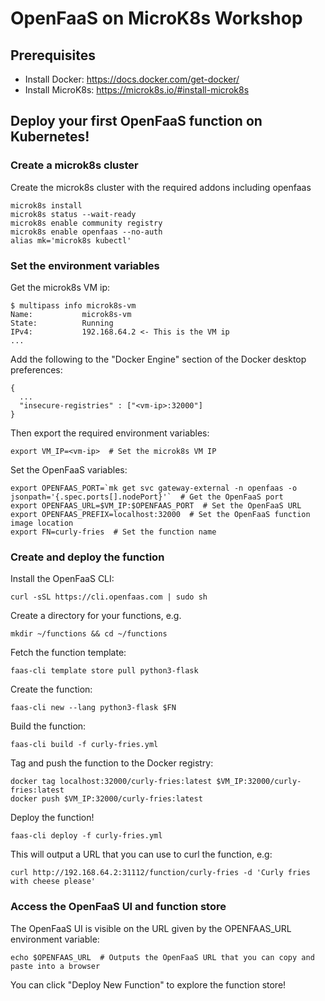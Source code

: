 # OpenFaaS on MicroK8s Workshop

## Prerequisites

* Install Docker: https://docs.docker.com/get-docker/
* Install MicroK8s: https://microk8s.io/#install-microk8s

## Deploy your first OpenFaaS function on Kubernetes!

### Create a microk8s cluster

Create the microk8s cluster with the required addons including openfaas
```
microk8s install
microk8s status --wait-ready
microk8s enable community registry
microk8s enable openfaas --no-auth
alias mk='microk8s kubectl'
```

### Set the environment variables

Get the microk8s VM ip:
```
$ multipass info microk8s-vm
Name:           microk8s-vm
State:          Running
IPv4:           192.168.64.2 <- This is the VM ip
...
```
Add the following to the "Docker Engine" section of the Docker desktop preferences:
```
{
  ...
  "insecure-registries" : ["<vm-ip>:32000"]
}
```
Then export the required environment variables:
```
export VM_IP=<vm-ip>  # Set the microk8s VM IP
```
Set the OpenFaaS variables:
```
export OPENFAAS_PORT=`mk get svc gateway-external -n openfaas -o jsonpath='{.spec.ports[].nodePort}'`  # Get the OpenFaaS port
export OPENFAAS_URL=$VM_IP:$OPENFAAS_PORT  # Set the OpenFaaS URL
export OPENFAAS_PREFIX=localhost:32000  # Set the OpenFaaS function image location
export FN=curly-fries  # Set the function name
```

### Create and deploy the function

Install the OpenFaaS CLI:
```
curl -sSL https://cli.openfaas.com | sudo sh
```
Create a directory for your functions, e.g.
```
mkdir ~/functions && cd ~/functions
```
Fetch the function template:
```
faas-cli template store pull python3-flask
```
Create the function:
```
faas-cli new --lang python3-flask $FN
```
Build the function:
```
faas-cli build -f curly-fries.yml
```
Tag and push the function to the Docker registry:
```
docker tag localhost:32000/curly-fries:latest $VM_IP:32000/curly-fries:latest
docker push $VM_IP:32000/curly-fries:latest
```
Deploy the function!
```
faas-cli deploy -f curly-fries.yml
```

This will output a URL that you can use to curl the function, e.g:
```
curl http://192.168.64.2:31112/function/curly-fries -d 'Curly fries with cheese please'
```

### Access the OpenFaaS UI and function store

The OpenFaaS UI is visible on the URL given by the OPENFAAS_URL environment variable:
```
echo $OPENFAAS_URL  # Outputs the OpenFaaS URL that you can copy and paste into a browser
```
You can click "Deploy New Function" to explore the function store!
